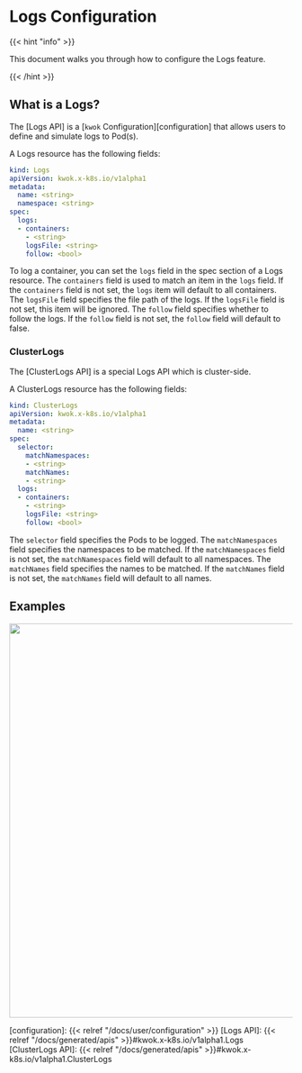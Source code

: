 # Logs Configuration

{{< hint "info" >}}

This document walks you through how to configure the Logs feature.

{{< /hint >}}

## What is a Logs?

The [Logs API] is a [`kwok` Configuration][configuration] that allows users to define and simulate logs to Pod(s).

A Logs resource has the following fields:

``` yaml
kind: Logs
apiVersion: kwok.x-k8s.io/v1alpha1
metadata:
  name: <string>
  namespace: <string>
spec:
  logs:
  - containers:
    - <string>
    logsFile: <string>
    follow: <bool>
```

To log a container, you can set the `logs` field in the spec section of a Logs resource.
The `containers` field is used to match an item in the `logs` field. If the `containers` field is not set, the `logs` item will default to all containers.
The `logsFile` field specifies the file path of the logs. If the `logsFile` field is not set, this item will be ignored.
The `follow` field specifies whether to follow the logs. If the `follow` field is not set, the `follow` field will default to false.

### ClusterLogs

The [ClusterLogs API] is a special Logs API which is cluster-side.

A ClusterLogs resource has the following fields:

``` yaml
kind: ClusterLogs
apiVersion: kwok.x-k8s.io/v1alpha1
metadata:
  name: <string>
spec:
  selector:
    matchNamespaces:
    - <string>
    matchNames:
    - <string>
  logs:
  - containers:
    - <string>
    logsFile: <string>
    follow: <bool>
```

The `selector` field specifies the Pods to be logged.
The `matchNamespaces` field specifies the namespaces to be matched. If the `matchNamespaces` field is not set, the `matchNamespaces` field will default to all namespaces.
The `matchNames` field specifies the names to be matched. If the `matchNames` field is not set, the `matchNames` field will default to all names.

## Examples

<img width="700px" src="/img/demo/logs.svg">

[configuration]: {{< relref "/docs/user/configuration" >}}
[Logs API]: {{< relref "/docs/generated/apis" >}}#kwok.x-k8s.io/v1alpha1.Logs
[ClusterLogs API]: {{< relref "/docs/generated/apis" >}}#kwok.x-k8s.io/v1alpha1.ClusterLogs
